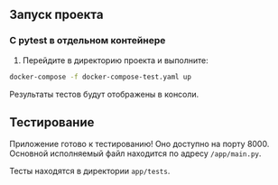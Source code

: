 ## Запуск проекта
### С pytest в отдельном контейнере

1. Перейдите в директорию проекта и выполните:

```bash
docker-compose -f docker-compose-test.yaml up
```

Результаты тестов будут отображены в консоли.

## Тестирование

Приложение готово к тестированию! Оно доступно на порту 8000. Основной исполняемый файл находится по адресу `/app/main.py`.

Тесты находятся в директории `app/tests`.
